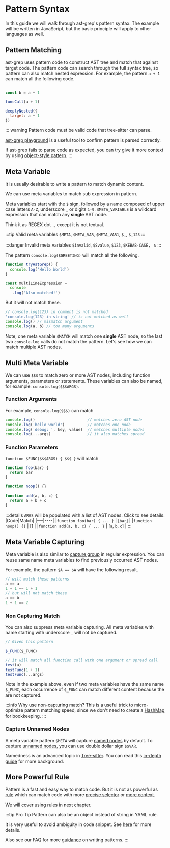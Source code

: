# Pattern Syntax

In this guide we will walk through ast-grep's pattern syntax. The example will be written in JavaScript, but the basic principle will
apply to other languages as well.

## Pattern Matching

ast-grep uses pattern code to construct AST tree and match that against target code. The pattern code can search
through the full syntax tree, so pattern can also match nested expression. For example, the pattern `a + 1` can match all the following
code.

```javascript

const b = a + 1

funcCall(a + 1)

deeplyNested({
  target: a + 1
})
```

::: warning
Pattern code must be valid code that tree-sitter can parse.

[ast-grep playground](/playground.html) is a useful tool to confirm pattern is parsed correctly.

If ast-grep fails to parse code as expected, you can try give it more context by using [object-style pattern](/reference/rule.html#pattern).
:::

## Meta Variable
It is usually desirable to write a pattern to match dynamic content.

We can use meta variables to match sub expression in pattern.

Meta variables start with the `$` sign, followed by a name composed of upper case letters `A-Z`, underscore `_` or digits `1-9`.
`$META_VARIABLE` is a wildcard expression that can match any **single** AST node.

Think it as REGEX dot `.`, except it is not textual.


:::tip Valid meta variables
`$META`, `$META_VAR`, `$META_VAR1`, `$_`, `$_123`
:::


:::danger Invalid meta variables
`$invalid`, `$Svalue`, `$123`, `$KEBAB-CASE`， `$`
:::

The pattern `console.log($GREETING)` will match all the following.

```javascript
function tryAstGrep() {
  console.log('Hello World')
}

const multiLineExpression =
  console
   .log('Also matched!')
```

But it will not match these.

```javascript
// console.log(123) in comment is not matched
'console.log(123) in string' // is not matched as well
console.log() // mismatch argument
console.log(a, b) // too many arguments
```

Note, one meta variable `$MATCH` will match one **single** AST node, so the last two `console.log` calls do not match the pattern.
Let's see how we can match multiple AST nodes.

## Multi Meta Variable

We can use `$$$` to match zero or more AST nodes, including function arguments, parameters or statements. These variables can also be named, for example: `console.log($$$ARGS)`.


### Function Arguments
For example, `console.log($$$)` can match

```javascript
console.log()                       // matches zero AST node
console.log('hello world')          // matches one node
console.log('debug: ', key, value)  // matches multiple nodes
console.log(...args)                // it also matches spread
```

### Function Parameters

`function $FUNC($$$ARGS) { $$$ }` will match

```javascript
function foo(bar) {
  return bar
}

function noop() {}

function add(a, b, c) {
  return a + b + c
}
```

:::details `ARGS` will be populated with a list of AST nodes. Click to see details.
|Code|Match|
|---|----|
|`function foo(bar) { ... }` | [`bar`] |
|`function noop() {}` | [] |
|`function add(a, b, c) { ... }` | [`a`, `b`, `c`] |
:::

## Meta Variable Capturing

Meta variable is also similar to [capture group](https://developer.mozilla.org/en-US/docs/Web/JavaScript/Guide/Regular_Expressions/Groups_and_Backreferences) in regular expression.
You can reuse same name meta variables to find previously occurred AST nodes.

For example, the pattern `$A == $A` will have the following result.

```javascript
// will match these patterns
a == a
1 + 1 == 1 + 1
// but will not match these
a == b
1 + 1 == 2
```

### Non Capturing Match

You can also suppress meta variable capturing. All meta variables with name starting with underscore `_` will not be captured.

```javascript
// Given this pattern

$_FUNC($_FUNC)

// it will match all function call with one argument or spread call
test(a)
testFunc(1 + 1)
testFunc(...args)
```

Note in the example above, even if two meta variables have the same name `$_FUNC`, each occurrence of `$_FUNC` can match different content because the are not captured.

:::info Why use non-capturing match?
This is a useful trick to micro-optimize pattern matching speed, since we don't need to create a [HashMap](https://doc.rust-lang.org/stable/std/collections/struct.HashMap.html) for bookkeeping.
:::

### Capture Unnamed Nodes
A meta variable pattern `$META` will capture [named nodes](/advanced/core-concepts.html#named-vs-unnamed) by default.
To capture [unnamed nodes](/advanced/core-concepts.html#named-vs-unnamed), you can use double dollar sign `$$VAR`.

Namedness is an advanced topic in [Tree-sitter](https://tree-sitter.github.io/tree-sitter/using-parsers#named-vs-anonymous-nodes). You can read this [in-depth guide](/advanced/core-concepts.html) for more background.

## More Powerful Rule

Pattern is a fast and easy way to match code. But it is not as powerful as [rule](/guide/rule-config.html#rule-file) which can match code with more [precise selector](/guide/rule-config/atomic-rule.html#kind) or [more context](/guide/rule-config/relational-rule.html).

We will cover using rules in next chapter.

:::tip Pro Tip
Pattern can also be an object instead of string in YAML rule.

It is very useful to avoid ambiguity in code snippet. See [here](/guide/rule-config/atomic-rule.html#pattern) for more details.

Also see our FAQ for more [guidance](/advanced/faq.html) on writing patterns.
:::